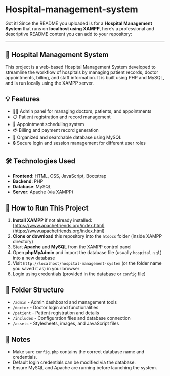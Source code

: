 # Hospital-management-system
Got it! Since the README you uploaded is for a **Hospital Management System** that runs on **localhost using XAMPP**, here’s a professional and descriptive README content you can add to your repository:

---

## 🏥 Hospital Management System

This project is a web-based Hospital Management System developed to streamline the workflow of hospitals by managing patient records, doctor appointments, billing, and staff information. It is built using PHP and MySQL, and is run locally using the XAMPP server.

## 💡 Features

- 🧑‍⚕️ Admin panel for managing doctors, patients, and appointments
- 📋 Patient registration and record management
- 📅 Appointment scheduling system
- 💳 Billing and payment record generation
- 📂 Organized and searchable database using MySQL
- 🔒 Secure login and session management for different user roles

## 🛠️ Technologies Used

- **Frontend**: HTML, CSS, JavaScript, Bootstrap
- **Backend**: PHP
- **Database**: MySQL
- **Server**: Apache (via XAMPP)

## 🚀 How to Run This Project

1. **Install XAMPP** if not already installed: [https://www.apachefriends.org/index.html](https://www.apachefriends.org/index.html)
2. **Clone or download** this repository into the `htdocs` folder (inside XAMPP directory)
3. Start **Apache** and **MySQL** from the XAMPP control panel
4. Open **phpMyAdmin** and import the database file (usually `hospital.sql`) into a new database
5. Visit `http://localhost/hospital-management-system` (or the folder name you saved it as) in your browser
6. Login using credentials (provided in the database or `config` file)

## 📁 Folder Structure

- `/admin` - Admin dashboard and management tools
- `/doctor` - Doctor login and functionalities
- `/patient` - Patient registration and details
- `/includes` - Configuration files and database connection
- `/assets` - Stylesheets, images, and JavaScript files

## 📌 Notes

- Make sure `config.php` contains the correct database name and credentials.
- Default login credentials can be modified via the database.
- Ensure MySQL and Apache are running before launching the system.


